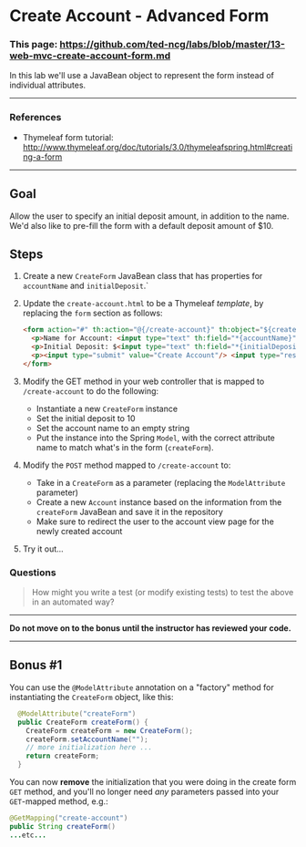 # Create Account - Advanced Form

### This page: https://github.com/ted-ncg/labs/blob/master/13-web-mvc-create-account-form.md

In this lab we'll use a JavaBean object to represent the form instead of individual attributes.

----

### References

* Thymeleaf form tutorial: http://www.thymeleaf.org/doc/tutorials/3.0/thymeleafspring.html#creating-a-form

----

## Goal

Allow the user to specify an initial deposit amount, in addition to the name. We'd also like to pre-fill the form with a default deposit amount of $10.

## Steps

1. Create a new `CreateForm` JavaBean class that has properties for `accountName` and `initialDeposit`.`

1. Update the `create-account.html` to be a Thymeleaf *template*, by replacing the `form` section as follows:

   ```html
   <form action="#" th:action="@{/create-account}" th:object="${createForm}" method="post">
     <p>Name for Account: <input type="text" th:field="*{accountName}"/></p>
     <p>Initial Deposit: $<input type="text" th:field="*{initialDeposit}"/></p>
     <p><input type="submit" value="Create Account"/> <input type="reset" value="Clear"/></p>
   </form>
   ```

1. Modify the GET method in your web controller that is mapped to `/create-account` to do the following:
   * Instantiate a new `CreateForm` instance
   * Set the initial deposit to 10
   * Set the account name to an empty string
   * Put the instance into the Spring `Model`, with the correct attribute name to match what's in the form (`createForm`).
   
1. Modify the `POST` method mapped to `/create-account` to:
   * Take in a `CreateForm` as a parameter (replacing the `ModelAttribute` parameter)
   * Create a new `Account` instance based on the information from the `createForm` JavaBean and save it in the repository
   * Make sure to redirect the user to the account view page for the newly created account

1. Try it out...

### Questions

> How might you write a test (or modify existing tests) to test the above in an automated way?

----

**Do not move on to the bonus until the instructor has reviewed your code.**

----

## Bonus #1

You can use the `@ModelAttribute` annotation on a "factory" method for instantiating the `CreateForm` object, like this:

  ```java
    @ModelAttribute("createForm")
    public CreateForm createForm() {
      CreateForm createForm = new CreateForm();
      createForm.setAccountName("");
      // more initialization here ...
      return createForm;
    }
  ```

You can now **remove** the initialization that you were doing in the create form `GET` method, and you'll no longer need *any* parameters passed into your `GET`-mapped method, e.g.:

  ```java
  @GetMapping("create-account")
  public String createForm()
  ...etc...
  ```
